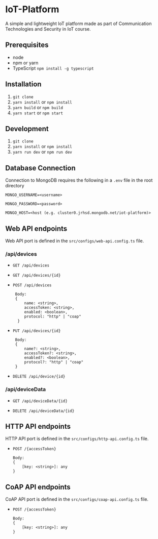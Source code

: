 # IoT-Platform

A simple and lightweight IoT platform made as part of Communication Technologies and Security in IoT course.

## Prerequisites

- node
- npm or yarn
- TypeScript
  `npm install -g typescript`

## Installation

1. `git clone`
2. `yarn install` or `npm install`
3. `yarn build` or `npm build`
4. `yarn start` or `npm start`

## Development

1. `git clone`
2. `yarn install` or `npm install`
3. `yarn run dev` or `npm run dev`

## Database Connection

Connection to MongoDB requires the following in a `.env` file in the root directory

`MONGO_USERNAME=<username>`

`MONGO_PASSWORD=<password>`

`MONGO_HOST=<host (e.g. cluster0.jrhsd.mongodb.net/iot-platform)>`

## Web API endpoints

Web API port is defined in the `src/configs/web-api.config.ts` file.

### /api/devices

- `GET /api/devices`

- `GET /api/devices/{id}`

- `POST /api/devices`

  ```
   Body:
   {
       name: <string>,
       accessToken: <string>,
       enabled: <boolean>,
       protocol: "http" | "coap"
    }
  ```

- `PUT /api/devices/{id}`

  ```
   Body:
   {
       name?: <string>,
       accessToken?: <string>,
       enabled?: <boolean>,
       protocol?: "http" | "coap"
   }
  ```

- `DELETE /api/device/{id}`

### /api/deviceData

- `GET /api/deviceData/{id}`

- `DELETE /api/deviceData/{id}`

## HTTP API endpoints

HTTP API port is defined in the `src/configs/http-api.config.ts` file.

- `POST /{accessToken}`

  ```
  Body:
  {
      [key: <string>]: any
  }
  ```

## CoAP API endpoints

CoAP API port is defined in the `src/configs/coap-api.config.ts` file.

- `POST /{accessToken}`

  ```
  Body:
  {
      [key: <string>]: any
  }
  ```
